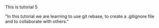 This is tutorial 5


“In this tutorial we are learning to use git rebase, to create a .gitignore file and to collaborate with others.”